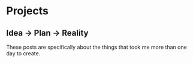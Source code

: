 # Projects
## Idea -> Plan -> Reality

These posts are specifically about the things that took me more than one day to create.
